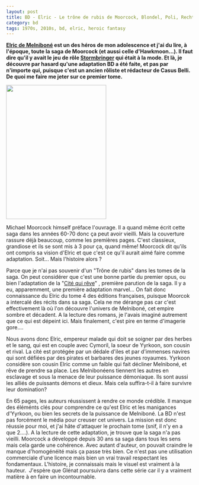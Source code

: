 ```yaml
---
layout: post
title: BD - Elric - Le trône de rubis de Moorcock, Blondel, Poli, Recht, Bastide (2014)
category: bd
tags: 1970s, 2010s, bd, elric, heroic fantasy
---
```

**<a href="https://fr.wikipedia.org/wiki/Elric_de_Melnibon%C3%A9">Elric de Melniboné</a> est un des héros de mon adolescence et j'ai du lire, à l'époque, toute la saga de Moorcock (et aussi celle d'Hawkmoon...). Il faut dire qu'il y avait le jeu de rôle <a href="https://fr.wikipedia.org/wiki/Stormbringer_(jeu_de_r%C3%B4le)">Stormbringer</a> qui était à la mode. Et là, je découvre par hasard qu'une adaptation BD a été faite, et pas par n'importe qui, puisque c'est un ancien rôliste et rédacteur de Casus Belli. De quoi me faire me jeter sur ce premier tome.**

<img class="alignleft size-full wp-image-20450" src="https://cheziceman.files.wordpress.com/2017/06/elric1.jpg" alt="" width="270" height="361" />

Michael Moorcock himself préface l'ouvrage. Il a quand même écrit cette saga dans les années 60-70 donc ça peut avoir vieilli. Mais la couverture rassure déjà beaucoup, comme les premières pages. C'est classieux, grandiose et ils se sont mis à 3 pour ça, quand même! Moorcock dit qu'ils ont compris sa vision d'Elric et que c'est ce qu'il aurait aimé faire comme adaptation. Soit... Mais l'histoire alors ?

Parce que je n'ai pas souvenir d'un "Trône de rubis" dans les tomes de la saga. On peut considérer que c'est une bonne partie du premier opus, ou bien l'adaptation de la "<a href="https://en.wikipedia.org/wiki/The_Dreaming_City">Cité qui rêve</a>" , première parution de la saga. Il y a eu, apparemment, une première adaptation marvel... On fait donc connaissance du Elric du tome 4 des éditions françaises, puisque Moorcok a intercalé des récits dans sa saga. Cela ne me dérange pas car c'est effectivement là où l'on découvre l'univers de Melniboné, cet empire sombre et décadent. A la lecture des romans, je l'avais imaginé autrement que ce qui est dépeint ici. Mais finalement, c'est pire en terme d'imagerie gore....

Nous avons donc Elric, empereur malade qui doit se soigner par des herbes et le sang, qui est en couple avec Cymoril, la soeur de Yyrkoon, son cousin et rival. La cité est protégée par un dédale d'iles et par d'immenses navires qui sont défiées par des pirates et barbares des jeunes royaumes. Yyrkoon considère son cousin Elric comme un faible qui fait décliner Melniboné, et rêve de prendre sa place. Les Melnibonéens tiennent les autres en esclavage et sous la menace de leur puissance démoniaque. Ils sont aussi les alliés de puissants démons et dieux. Mais cela suffira-t-il à faire survivre leur domination?

En 65 pages, les auteurs réussissent à rendre ce monde crédible. Il manque des éléménts clés pour comprendre ce qu'est Elric et les manigances d'Yyrkoon, ou bien les secrets de la puissance de Melniboné. La BD n'est pas forcément le média pour creuser cet univers. La mission est donc réussie pour moi, et j'ai hâte d'attaquer le prochain tome (snif, il n'y en a que 2....). A la lecture de cette adaptation, je trouve que la saga n'a pas vieilli. Moorcock a développé depuis 30 ans sa saga dans tous les sens mais cela garde une cohérence. Avec autant d'auteur, on pouvait craindre le manque d'homogénéité mais ça passe très bien. Ce n'est pas une utilisation commerciale d'une licence mais bien un vrai travail respectant les fondamentaux. L'histoire, je connaissais mais le visuel est vraiment à la hauteur.  J'espère que Glénat poursuivra dans cette série car il y a vraiment matière à en faire un incontournable.
